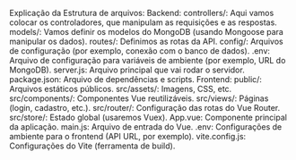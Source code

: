 Explicação da Estrutura de arquivos:
Backend:
controllers/: Aqui vamos colocar os controladores, que manipulam as requisições e as respostas.
models/: Vamos definir os modelos do MongoDB (usando Mongoose para manipular os dados).
routes/: Definimos as rotas da API.
config/: Arquivos de configuração (por exemplo, conexão com o banco de dados).
.env: Arquivo de configuração para variáveis de ambiente (por exemplo, URL do MongoDB).
server.js: Arquivo principal que vai rodar o servidor.
package.json: Arquivo de dependências e scripts.
Frontend:
public/: Arquivos estáticos públicos.
src/assets/: Imagens, CSS, etc.
src/components/: Componentes Vue reutilizáveis.
src/views/: Páginas (login, cadastro, etc.).
src/router/: Configuração das rotas do Vue Router.
src/store/: Estado global (usaremos Vuex).
App.vue: Componente principal da aplicação.
main.js: Arquivo de entrada do Vue.
.env: Configurações de ambiente para o frontend (API URL, por exemplo).
vite.config.js: Configurações do Vite (ferramenta de build).
